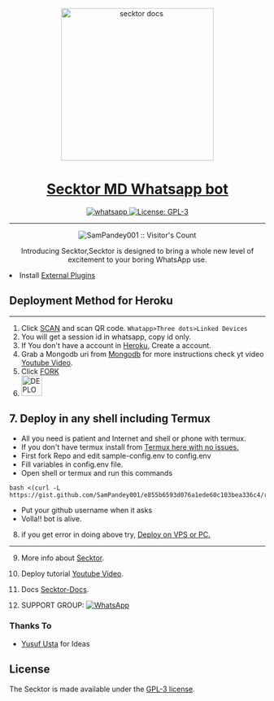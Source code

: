   
<p align="center">  
  <a href="https://citel.vercel.app/">
    <img alt="secktor docs" height="300" src="https://raw.githubusercontent.com/SecktorBot/Brandimages/main/logos/SocialLogo%201.png">
    <h1 align="center">Secktor MD Whatsapp bot</h1>
  </a>
</p>
   
<p align="center">

  <a aria-label="Join our chats" href="https://chat.whatsapp.com/Bl2F9UTVU4CBfZU6eVnrbCl" target="_blank">
    <img alt="whatsapp" src="https://img.shields.io/badge/Join Group-25D366?style=for-the-badge&logo=whatsapp&logoColor=white" />
  </a>
 
  <a aria-label="Secktor is free to use" href="https://github.com/SamPandey001/Secktor-Md/blob/main/LICENCE" target="_blank">
    <img alt="License: GPL-3" src="https://badges.frapsoft.com/os/gpl/gpl.png?v=103)](https://opensource.org/licenses/GPL-3.0/" target="_blank" />
  </a>
</p>


---

<p align="center"><img src="https://profile-counter.glitch.me/{SamPandey001}/count.svg" alt="SamPandey001 :: Visitor's Count" /></p>

  <p align="center"> Introducing Secktor,Secktor is designed to bring a whole new level of excitement to your boring WhatsApp use. </p

- Install [External Plugins](https://github.com/SamPandey001/Secktor-Plugins)
## Deployment Method for Heroku
---
1. Click [SCAN](https://secktorbot.herokuapp.com/session) and scan QR code. `Whatapp>Three dots>Linked Devices`
2. You will get a session id in whatsapp, copy id only.
3. If You don't have a account in [Heroku](https://signup.heroku.com/), Create a account.
4.  Grab a Mongodb uri from [Mongodb](https://signup.mongodb.com) for more instructions check yt video [Youtube Video](https://youtu.be/4u0uv3IiAAc).
5. Click [FORK](https://github.com/SamPandey001/Secktor-MD/fork)
6.  <a href="https://secktorbot.herokuapp.com/deploy">
    <img alt="DEPLOY on Heroku" height="40" src="https://www.herokucdn.com/deploy/button.svg">
  </a>
  
## 7. Deploy in any shell including Termux
-  All you need is patient and Internet and shell or phone with termux.
-  If you don't have termux install from [Termux here with no issues.](https://f-droid.org/repo/com.termux_118.apk)
-  First fork Repo and edit sample-config.env to config.env
-  Fill variables in config.env file.
-  Open shell or termux and run this commands

  ```
  bash <(curl -L https://gist.github.com/SamPandey001/e855b6593d076a1ede60c103bea336c4/raw)
  ```

-  Put your github username when it asks
-  Volla!! bot is alive.


8. if you get error in doing above try, [Deploy on VPS or PC.](https://github.com/SamPandey001/Secktor-Md/blob/main/deploy-on-vps.md)
---
9. More info about [Secktor](https://secktorbot.herokuapp.com/).
10. Deploy tutorial [Youtube Video](https://www.youtube.com/watch?v=7YWI50BDO5o).
11. Docs [Secktor-Docs](https://citel.vercel.app/).

12. SUPPORT GROUP: <a href="https://chat.whatsapp.com/Bl2F9UTVU4CBfZU6eVnrbCl"><img alt="WhatsApp" src="https://camo.githubusercontent.com/2157131829ac512183ee8f8b6c6f803688a4cc66a2e686602844e80478401a7c/68747470733a2f2f696d672e736869656c64732e696f2f62616467652f4a6f696e2047726f75702d3235443336363f7374796c653d666f722d7468652d6261646765266c6f676f3d7768617473617070266c6f676f436f6c6f723d7768697465"/></a>

### Thanks To

- [Yusuf Usta](https://github.com/yusufusta) for Ideas

## License

The Secktor is made available under the [GPL-3 license](https://github.com/SamPandey001/Secktor-Md/blob/main/LICENCE). 
